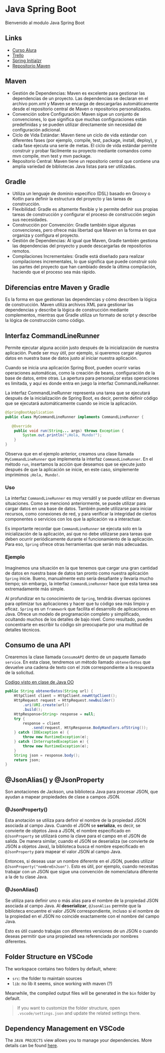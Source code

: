 # Java Spring Boot

Bienvenido al modulo Java Spring Boot

## Links

- [Curso Alura](https://app.aluracursos.com/course/java-trabajando-lambdas-streams-spring-framework)
- [Trello](https://trello.com/b/A1ieTFLO/formacion-java-spring)
- [Spring Initialzr](https://start.spring.io/)
- [Repositorio Maven](https://mvnrepository.com/)

## Maven

- Gestión de Dependencias: Maven es excelente para gestionar las dependencias de un proyecto. Las dependencias se declaran en el archivo pom.xml y Maven se encarga de descargarlas automáticamente desde el repositorio central de Maven o repositorios personalizados.
- Convención sobre Configuración: Maven sigue un conjunto de convenciones, lo que significa que muchas configuraciones están predefinidas y se pueden utilizar directamente sin necesidad de configuración adicional.
- Ciclo de Vida Estándar: Maven tiene un ciclo de vida estándar con diferentes fases (por ejemplo, compile, test, package, install, deploy), y cada fase ejecuta una serie de metas. El ciclo de vida estándar permite construir y probar fácilmente su proyecto mediante comandos como mvn compile, mvn test y mvn package.
- Repositorio Central: Maven tiene un repositorio central que contiene una amplia variedad de bibliotecas Java listas para ser utilizadas. 

## Gradle

- Utiliza un lenguaje de dominio específico (DSL) basado en Groovy o Kotlin para definir la estructura del proyecto y las tareas de construcción.
- Flexibilidad: Gradle es altamente flexible y le permite definir sus propias tareas de construcción y configurar el proceso de construcción según sus necesidades.
- Construcción por Convención: Gradle también sigue algunas convenciones, pero ofrece más libertad que Maven en la forma en que organiza y configura el proyecto.
- Gestión de Dependencias: Al igual que Maven, Gradle también gestiona las dependencias del proyecto y puede descargarlas de repositorios remotos.
- Compilaciones Incrementales: Gradle está diseñado para realizar compilaciones incrementales, lo que significa que puede construir solo las partes del proyecto que han cambiado desde la última compilación, haciendo que el proceso sea más rápido.

## Diferencias entre Maven y Gradle

Es la forma en que gestionan las dependencias y cómo describen la lógica de construcción. Maven utiliza archivos XML para gestionar las dependencias y describe la lógica de construcción mediante complementos, mientras que Gradle utiliza un formato de script y describe la lógica de construcción como código.

## Interfaz CommandLineRunner

Permite ejecutar alguna acción justo después de la inicialización de nuestra aplicación. Puede ser muy útil, por ejemplo, si queremos cargar algunos datos en nuestra base de datos justo al iniciar nuestra aplicación.

Cuando se inicia una aplicación Spring Boot, pueden ocurrir varias operaciones automáticas, como la creación de beans, configuración de la base de datos, entre otras. La apertura para personalizar estas operaciones es limitada, y aquí es donde entra en juego la interfaz CommandLineRunner.

La interfaz CommandLineRunner representa una tarea que se ejecutará después de la inicialización de Spring Boot, es decir, permite definir código que se ejecutará automáticamente cuando se inicie la aplicación.

```java
@SpringBootApplication
public class MyCommandLineRunner implements CommandLineRunner {
   
   @Override
    public void run(String... args) throws Exception {
        System.out.println("¡Hola, Mundo!");
    }
}
```

Observa que en el ejemplo anterior, creamos una clase llamada `MyCommandLineRunner` que implementa la interfaz `CommandLineRunner`. En el método `run`, insertamos la acción que deseamos que se ejecute justo después de que la aplicación se inicie, en este caso, simplemente imprimimos `¡Hola, Mundo!`.

### Uso

La interfaz `CommandLineRunner` es muy versátil y se puede utilizar en diversas situaciones. Como se mencionó anteriormente, se puede utilizar para cargar datos en una base de datos. También puede utilizarse para iniciar recursos, como conexiones de red, y para verificar la integridad de ciertos componentes o servicios con los que la aplicación va a interactuar.

Es importante recordar que `CommandLineRunner` se ejecuta solo en la inicialización de la aplicación, así que no debe utilizarse para tareas que deben ocurrir periódicamente durante el funcionamiento de la aplicación. Para eso, `Spring` ofrece otras herramientas que serán más adecuadas.

### Ejemplo

Imaginemos una situación en la que tenemos que cargar una gran cantidad de datos en nuestra base de datos tan pronto como nuestra aplicación `Spring` inicie. Bueno, manualmente esto sería desafiante y llevaría mucho tiempo; sin embargo, la interfaz `CommandLineRunner` hace que esta tarea sea extremadamente más simple.

Al profundizar en tu conocimiento de `Spring`, tendrás diversas opciones para optimizar tus aplicaciones y hacer que tu código sea más limpio y eficaz. `Spring` es un `framework` que facilita el desarrollo de aplicaciones en Java. Ofrece un modelo de programación completo y simplificado, ocultando muchos de los detalles de bajo nivel. Como resultado, puedes concentrarte en escribir tu código sin preocuparte por una multitud de detalles técnicos.

## Consumo de una API

Crearemos la clase llamada `ConsumoAPI` dentro de un paquete llamado `service`. En esta clase, tendremos un método llamado `obtenerDatos` que devuelve una cadena de texto con el `JSON` correspondiente a la respuesta de la solicitud.

[Codigo visto en clase de Java OO](https://app.aluracursos.com/course/java-consumir-api-escribir-archivos-manejar-errores/task/86624)

```java
public String obtenerDatos(String url) {
    HttpClient client = HttpClient.newHttpClient();
    HttpRequest request = HttpRequest.newBuilder()
        .uri(URI.create(url))
        .build();
    HttpResponse<String> response = null;
    try {
        response = client
            .send(request, HttpResponse.BodyHandlers.ofString());
    } catch (IOException e) {
        throw new RuntimeException(e);
    } catch (InterruptedException e) {
        throw new RuntimeException(e);
    }
    String json = response.body();
    return json;
}
```

## @JsonAlias() y @JsonProperty

Son anotaciones de Jackson, una biblioteca Java para procesar JSON, que ayudan a mapear propiedades de clase a campos JSON.

### @JsonProperty()

Esta anotación se utiliza para definir el nombre de la propiedad JSON asociada al campo Java. Cuando el JSON se **serializa**, es decir, se convierte de objetos Java a JSON, el nombre especificado en `@JsonProperty` se utilizará como la clave para el campo en el JSON de salida. De manera similar, cuando el JSON se deserializa (se convierte de JSON a objetos Java), la biblioteca busca el nombre especificado en `@JsonProperty` para mapear el valor JSON al campo Java.

Entonces, si deseas usar un nombre diferente en el JSON, puedes utilizar `@JsonProperty("nombreEnJson")`. Esto es útil, por ejemplo, cuando necesitas trabajar con un JSON que sigue una convención de nomenclatura diferente a la de tu clase Java.

### @JsonAlias()

Se utiliza para definir uno o más alias para el nombre de la propiedad JSON asociada al campo Java. Al **deserializar**, `@JsonAlias` permite que la biblioteca encuentre el valor JSON correspondiente, incluso si el nombre de la propiedad en el JSON no coincide exactamente con el nombre del campo Java.

Esto es útil cuando trabajas con diferentes versiones de un JSON o cuando deseas permitir que una propiedad sea referenciada por nombres diferentes.

## Folder Structure en VSCode

The workspace contains two folders by default, where:

- `src`: the folder to maintain sources
- `lib`: no lib it seems, since working with maven (?)

Meanwhile, the compiled output files will be generated in the `bin` folder by default.

> If you want to customize the folder structure, open `.vscode/settings.json` and update the related settings there.

## Dependency Management en VSCode

The `JAVA PROJECTS` view allows you to manage your dependencies. More details can be found [here](https://github.com/microsoft/vscode-java-dependency#manage-dependencies).
